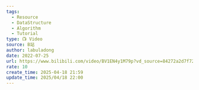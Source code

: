 ```yaml
---
tags:
  - Resource
  - DataStructure
  - Algorithm
  - Tutorial
type: 📺 Video
source: B站
author: labuladong
date: 2022-07-25
url: https://www.bilibili.com/video/BV1EN4y1M79p?vd_source=84272a2d7f72158b38778819be5bc6ad
rate: 10
create_time: 2025-04-18 21:59
update_time: 2025/04/18 22:00
---
```

